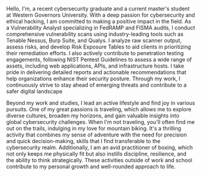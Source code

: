   Hello, I'm, a recent cybersecurity graduate and a current master's student at Western Governors University. With a deep passion for cybersecurity and ethical hacking, I am committed to making a positive impact in the field. As a Vulnerability Analyst specializing in FedRAMP and FISMA audits, I conduct comprehensive vulnerability scans using industry-leading tools such as Tenable Nessus, Burp Suite, and Qualys. I analyze raw scanner output, assess risks, and develop Risk Exposure Tables to aid clients in prioritizing their remediation efforts. I also actively contribute to penetration testing engagements, following NIST Pentest Guidelines to assess a wide range of assets, including web applications, APIs, and infrastructure hosts. I take pride in delivering detailed reports and actionable recommendations that help organizations enhance their security posture. Through my work, I continuously strive to stay ahead of emerging threats and contribute to a safer digital landscape

  Beyond my work and studies, I lead an active lifestyle and find joy in various pursuits. One of my great passions is traveling, which allows me to explore diverse cultures, broaden my horizons, and gain valuable insights into global cybersecurity challenges. When I'm not traveling, you'll often find me out on the trails, indulging in my love for mountain biking. It's a thrilling activity that combines my sense of adventure with the need for precision and quick decision-making, skills that I find transferable to the cybersecurity realm. Additionally, I am an avid practitioner of boxing, which not only keeps me physically fit but also instills discipline, resilience, and the ability to think strategically. These activities outside of work and school contribute to my personal growth and well-rounded approach to life.
